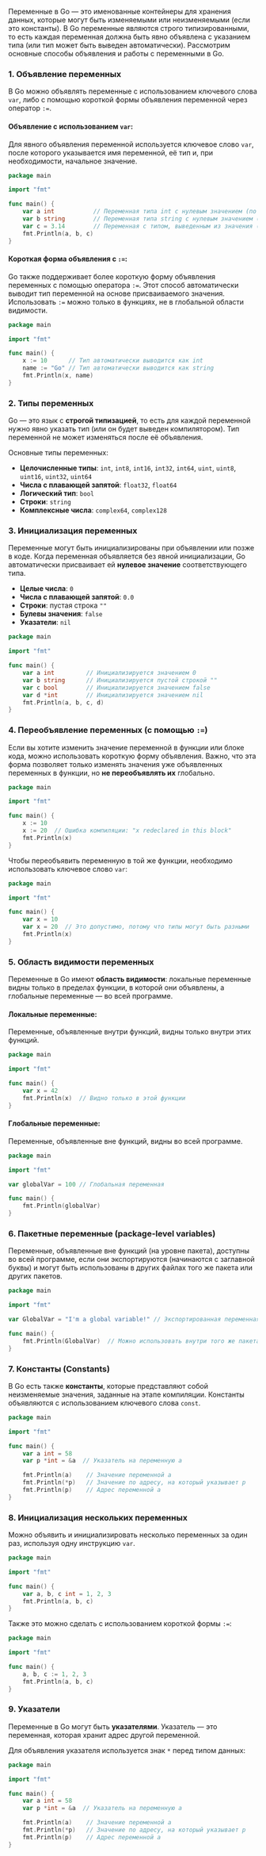 Переменные в Go — это именованные контейнеры для хранения данных, которые могут быть изменяемыми или неизменяемыми (если это константы). В Go переменные являются строго типизированными, то есть каждая переменная должна быть явно объявлена с указанием типа (или тип может быть выведен автоматически). Рассмотрим основные способы объявления и работы с переменными в Go.
### 1. **Объявление переменных**

В Go можно объявлять переменные с использованием ключевого слова `var`, либо с помощью короткой формы объявления переменной через оператор `:=`.
#### **Объявление с использованием `var`:**

Для явного объявления переменной используется ключевое слово `var`, после которого указывается имя переменной, её тип и, при необходимости, начальное значение.
```go
package main

import "fmt"

func main() {
    var a int           // Переменная типа int с нулевым значением (по умолчанию 0)
    var b string        // Переменная типа string с нулевым значением (пустая строка)
    var c = 3.14        // Переменная с типом, выведенным из значения (float64)
    fmt.Println(a, b, c)
}
```
#### **Короткая форма объявления с `:=`:**

Go также поддерживает более короткую форму объявления переменных с помощью оператора `:=`. Этот способ автоматически выводит тип переменной на основе присваиваемого значения. Использовать `:=` можно только в функциях, не в глобальной области видимости.
```go
package main

import "fmt"

func main() {
    x := 10      // Тип автоматически выводится как int
    name := "Go" // Тип автоматически выводится как string
    fmt.Println(x, name)
}
```
### 2. **Типы переменных**

Go — это язык с **строгой типизацией**, то есть для каждой переменной нужно явно указать тип (или он будет выведен компилятором). Тип переменной не может изменяться после её объявления.

Основные типы переменных:

- **Целочисленные типы**: `int`, `int8`, `int16`, `int32`, `int64`, `uint`, `uint8`, `uint16`, `uint32`, `uint64`
- **Числа с плавающей запятой**: `float32`, `float64`
- **Логический тип**: `bool`
- **Строки**: `string`
- **Комплексные числа**: `complex64`, `complex128`
### 3. **Инициализация переменных**

Переменные могут быть инициализированы при объявлении или позже в коде. Когда переменная объявляется без явной инициализации, Go автоматически присваивает ей **нулевое значение** соответствующего типа.

- **Целые числа**: `0`
- **Числа с плавающей запятой**: `0.0`
- **Строки**: пустая строка `""`
- **Булевы значения**: `false`
- **Указатели**: `nil`
```go
package main

import "fmt"

func main() {
    var a int         // Инициализируется значением 0
    var b string      // Инициализируется пустой строкой ""
    var c bool        // Инициализируется значением false
    var d *int        // Инициализируется значением nil
    fmt.Println(a, b, c, d)
}
```
### 4. **Переобъявление переменных (с помощью `:=`)**

Если вы хотите изменить значение переменной в функции или блоке кода, можно использовать короткую форму объявления. Важно, что эта форма позволяет только изменять значения уже объявленных переменных в функции, но **не переобъявлять их** глобально.
```go
package main

import "fmt"

func main() {
    x := 10
    x := 20  // Ошибка компиляции: "x redeclared in this block"
    fmt.Println(x)
}
```
Чтобы переобъявить переменную в той же функции, необходимо использовать ключевое слово `var`:
```go
package main

import "fmt"

func main() {
    var x = 10
    var x = 20  // Это допустимо, потому что типы могут быть разными
    fmt.Println(x)
}
```
### 5. **Область видимости переменных**

Переменные в Go имеют **область видимости**: локальные переменные видны только в пределах функции, в которой они объявлены, а глобальные переменные — во всей программе.

#### Локальные переменные:

Переменные, объявленные внутри функций, видны только внутри этих функций.
```go
package main

import "fmt"

func main() {
    var x = 42
    fmt.Println(x)  // Видно только в этой функции
}
```
#### Глобальные переменные:

Переменные, объявленные вне функций, видны во всей программе.
```go
package main

import "fmt"

var globalVar = 100 // Глобальная переменная

func main() {
    fmt.Println(globalVar)
}
```
### 6. **Пакетные переменные (package-level variables)**

Переменные, объявленные вне функций (на уровне пакета), доступны во всей программе, если они экспортируются (начинаются с заглавной буквы) и могут быть использованы в других файлах того же пакета или других пакетов.
```go
package main

import "fmt"

var GlobalVar = "I'm a global variable!" // Экспортированная переменная

func main() {
    fmt.Println(GlobalVar)  // Можно использовать внутри того же пакета
}
```
### 7. **Константы (Constants)**

В Go есть также **константы**, которые представляют собой неизменяемые значения, заданные на этапе компиляции. Константы объявляются с использованием ключевого слова `const`.
```go
package main

import "fmt"

func main() {
    var a int = 58
    var p *int = &a  // Указатель на переменную a

    fmt.Println(a)    // Значение переменной a
    fmt.Println(*p)   // Значение по адресу, на который указывает p
    fmt.Println(p)    // Адрес переменной a
}
```
### 8. **Инициализация нескольких переменных**

Можно объявить и инициализировать несколько переменных за один раз, используя одну инструкцию `var`.
```go
package main

import "fmt"

func main() {
    var a, b, c int = 1, 2, 3
    fmt.Println(a, b, c)
}
```
Также это можно сделать с использованием короткой формы `:=`:
```go
package main

import "fmt"

func main() {
    a, b, c := 1, 2, 3
    fmt.Println(a, b, c)
}
```
### 9. **Указатели**

Переменные в Go могут быть **указателями**. Указатель — это переменная, которая хранит адрес другой переменной.

Для объявления указателя используется знак `*` перед типом данных:
```go
package main

import "fmt"

func main() {
    var a int = 58
    var p *int = &a  // Указатель на переменную a

    fmt.Println(a)    // Значение переменной a
    fmt.Println(*p)   // Значение по адресу, на который указывает p
    fmt.Println(p)    // Адрес переменной a
}
```
